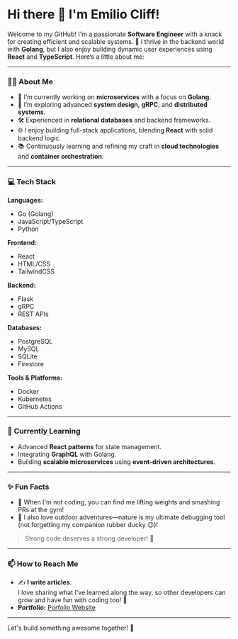 # Hi there 👋 I'm Emilio Cliff!

Welcome to my GitHub! I'm a passionate **Software Engineer** with a knack for creating efficient and scalable systems. 🚀 I thrive in the backend world with **Golang**, but I also enjoy building dynamic user experiences using **React** and **TypeScript**. Here’s a little about me:

---

### 👨‍💻 About Me
- 🔭 I’m currently working on **microservices** with a focus on **Golang**.
- 🌱 I’m exploring advanced **system design**, **gRPC**, and **distributed systems**.
- 🛠️ Experienced in **relational databases** and backend frameworks.
- 🌐 I enjoy building full-stack applications, blending **React** with solid backend logic.
- 📚 Continuously learning and refining my craft in **cloud technologies** and **container orchestration**.

---

### 💻 Tech Stack
**Languages:**  
- Go (Golang)  
- JavaScript/TypeScript  
- Python  

**Frontend:**  
- React  
- HTML/CSS  
- TailwindCSS  

**Backend:**  
- Flask  
- gRPC  
- REST APIs  

**Databases:**  
- PostgreSQL  
- MySQL  
- SQLite
- Firestore

**Tools & Platforms:**  
- Docker  
- Kubernetes  
- GitHub Actions  

---

### 🌱 Currently Learning
- Advanced **React patterns** for state management.  
- Integrating **GraphQL** with Golang.  
- Building **scalable microservices** using **event-driven architectures**.  

---

### ✨ Fun Facts
- 💪 When I'm not coding, you can find me lifting weights and smashing PRs at the gym!
- 🌄 I also love outdoor adventures—nature is my ultimate debugging tool (not forgetting my companion rubber ducky 😉)!  
> Strong code deserves a strong developer! 💪

---

### 📫 How to Reach Me 
- ✍️ **I write articles**:  
  I love sharing what I’ve learned along the way, so other developers can grow and have fun with coding too! 🚀
- **Portfolio:** [Porfolio Website](https://emilio-cliff.vercel.app/blogs)  

---

Let's build something awesome together! 🌟
